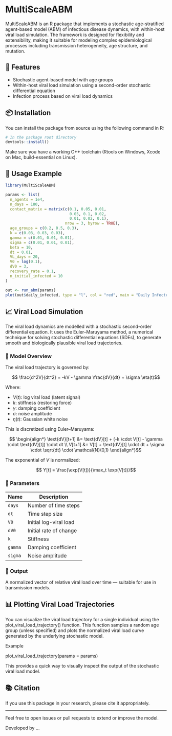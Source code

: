 MultiScaleABM
================

MultiScaleABM is an R package that implements a stochastic
age-stratified agent-based model (ABM) of infectious disease dynamics,
with within-host viral load simulation. The framework is designed for
flexibility and extensibility, making it suitable for modeling complex
epidemiological processes including transmission heterogeneity, age
structure, and mutation.

## 🚀 Features

- Stochastic agent-based model with age groups
- Within-host viral load simulation using a second-order stochastic
  differential equation
- Infection process based on viral load dynamics

## 📦 Installation

You can install the package from source using the following command in
R:

``` r
# In the package root directory
devtools::install()
```

Make sure you have a working C++ toolchain (Rtools on Windows, Xcode on
Mac, build-essential on Linux).

## 🧪 Usage Example

``` r
library(MultiScaleABM)

params <- list(
  n_agents = 1e4,
  n_days = 180,
  contact_matrix = matrix(c(0.1, 0.05, 0.01,
                            0.05, 0.1, 0.02,
                            0.01, 0.02, 0.1),
                          nrow = 3, byrow = TRUE),
  age_groups = c(0.2, 0.5, 0.3),
  k = c(0.03, 0.03, 0.03),
  gamma = c(0.01, 0.01, 0.01),
  sigma = c(0.01, 0.01, 0.01),
  beta = 10,
  dt = 0.01,
  VL_days = 20,
  V0 = log(0.1),
  dV0 = 3,
  recovery_rate = 0.1,
  n_initial_infected = 10
)

out <- run_abm(params)
plot(out$daily_infected, type = "l", col = "red", main = "Daily Infected", ylab = "Count")
```

## 📈 Viral Load Simulation

The viral load dynamics are modelled with a stochastic second-order
differential equation. It uses the Euler–Maruyama method, a numerical
technique for solving stochastic differential equations (SDEs), to
generate smooth and biologically plausible viral load trajectories.

### 🧠 Model Overview

The viral load trajectory is governed by:

``` math

\frac{d^2V}{dt^2} = -kV - \gamma \frac{dV}{dt} + \sigma \eta(t)
```

Where:

- $`V(t)`$: log viral load (latent signal)
- $`k`$: stiffness (restoring force)
- $`\gamma`$: damping coefficient
- $`\sigma`$: noise amplitude
- $`\eta(t)`$: Gaussian white noise

This is discretized using Euler–Maruyama:

``` math

\begin{align*}
\text{dV}[t+1] &= \text{dV}[t] + (-k \cdot V[t] - \gamma \cdot \text{dV}[t]) \cdot dt \\
V[t+1] &= V[t] + \text{dV}[t] \cdot dt + \sigma \cdot \sqrt{dt} \cdot \mathcal{N}(0,1)
\end{align*}
```

The exponential of $`V`$ is normalized:

``` math

Y[t] = \frac{\exp(V[t])}{\max_t \exp(V[t])}
```

### 🔧 Parameters

| Name    | Description            |
|---------|------------------------|
| `days`  | Number of time steps   |
| `dt`    | Time step size         |
| `V0`    | Initial log-viral load |
| `dV0`   | Initial rate of change |
| `k`     | Stiffness              |
| `gamma` | Damping coefficient    |
| `sigma` | Noise amplitude        |

### 🧪 Output

A normalized vector of relative viral load over time — suitable for use
in transmission models.

## 📊 Plotting Viral Load Trajectories

You can visualize the viral load trajectory for a single individual
using the plot_viral_load_trajectory() function. This function samples a
random age group (unless specified) and plots the normalized viral load
curve generated by the underlying stochastic model.

Example

plot_viral_load_trajectory(params = params)

This provides a quick way to visually inspect the output of the
stochastic viral load model.

## 📚 Citation

If you use this package in your research, please cite it appropriately.

------------------------------------------------------------------------

Feel free to open issues or pull requests to extend or improve the
model.

Developed by …
